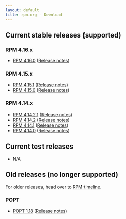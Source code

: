 ```yaml
---
layout: default
title: rpm.org - Download
---
```


## Current stable releases (supported)

### RPM 4.16.x
* [RPM 4.16.0](http://ftp.rpm.org/releases/rpm-4.16.x/rpm-4.16.0.tar.bz2) ([Release notes](wiki/Releases/4.16.0.html))

### RPM 4.15.x
* [RPM 4.15.1](http://ftp.rpm.org/releases/rpm-4.15.x/rpm-4.15.1.tar.bz2) ([Release notes](wiki/Releases/4.15.1.html))
* [RPM 4.15.0](http://ftp.rpm.org/releases/rpm-4.15.x/rpm-4.15.0.tar.bz2) ([Release notes](wiki/Releases/4.15.0.html))

### RPM 4.14.x

* [RPM 4.14.2.1](http://ftp.rpm.org/releases/rpm-4.14.x/rpm-4.14.2.1.tar.bz2) ([Release notes](wiki/Releases/4.14.2.1.html))
* [RPM 4.14.2](http://ftp.rpm.org/releases/rpm-4.14.x/rpm-4.14.2.tar.bz2) ([Release notes](wiki/Releases/4.14.2.html))
* [RPM 4.14.1](http://ftp.rpm.org/releases/rpm-4.14.x/rpm-4.14.1.tar.bz2) ([Release notes](wiki/Releases/4.14.1.html))
* [RPM 4.14.0](http://ftp.rpm.org/releases/rpm-4.14.x/rpm-4.14.0.tar.bz2) ([Release notes](wiki/Releases/4.14.0.html))

## Current test releases

 * N/A

## Old releases (no longer supported)

For older releases, head over to [RPM timeline](timeline.html).

### POPT

* [POPT 1.18](http://ftp.rpm.org/popt/releases/popt-1.x/popt-1.18.tar.gz) ([Release notes](https://github.com/rpm-software-management/popt/releases/tag/popt-1.18-release))
